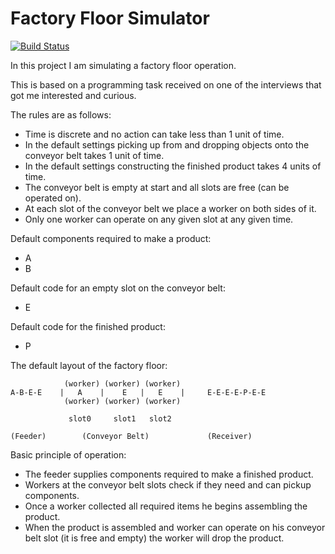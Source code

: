 # Factory Floor Simulator

[![Build Status](https://travis-ci.org/Tomasz-Kluczkowski/Conveyor_belt.svg?branch=master)](https://travis-ci.org/Tomasz-Kluczkowski/Conveyor_belt)

In this project I am simulating a factory floor operation.

This is based on a programming task received on one of the interviews that got me interested and curious.

The rules are as follows:

- Time is discrete and no action can take less than 1 unit of time.
- In the default settings picking up from and dropping objects onto the conveyor belt takes 1 unit of time.
- In the default settings constructing the finished product takes 4 units of time.
- The conveyor belt is empty at start and all slots are free (can be operated on).
- At each slot of the conveyor belt we place a worker on both sides of it.
- Only one worker can operate on any given slot at any given time.

Default components required to make a product:
- A
- B

Default code for an empty slot on the conveyor belt:
- E

Default code for the finished product:
- P

The default layout of the factory floor:

```
            (worker) (worker) (worker)
A-B-E-E    |   A    |    E   |   E    |     E-E-E-E-P-E-E
            (worker) (worker) (worker)  

             slot0     slot1   slot2

(Feeder)        (Conveyor Belt)             (Receiver)

```
 
Basic principle of operation:
- The feeder supplies components required to make a finished product.
- Workers at the conveyor belt slots check if they need and can pickup components.
- Once a worker collected all required items he begins assembling the product.
- When the product is assembled and worker can operate on his conveyor belt slot (it is free and empty) the worker
will drop the product.


